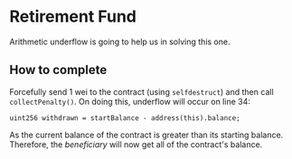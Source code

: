 # Retirement Fund

Arithmetic underflow is going to help us in solving this one.

## How to complete

Forcefully send 1 wei to the contract (using `selfdestruct`) and then call `collectPenalty()`.
On doing this, underflow will occur on line 34:

`uint256 withdrawn = startBalance - address(this).balance;`

As the current balance of the contract is greater than its starting balance. Therefore, the *beneficiary* will now get all of the contract's balance.
